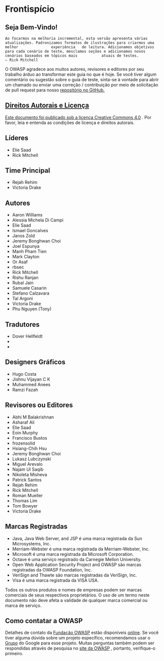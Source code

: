 <h1>Frontispício</h1>

<h2>Seja Bem-Vindo!</h2>

    Ao focarmos na melhoria incremental, esta versão apresenta várias atualizações. Padronizamos formatos de ilustrações para criarmos uma melhor               experiência   de leitura. Adicionamos objetivos para cada cenário de teste, mesclamos seções e adicionamos novos cenários baseados em tópicos mais           atuais de testes.
    — Rick Mitchell

O OWASP agradece aos muitos autores, revisores e editores por seu trabalho árduo ao transformar este guia no que é hoje. Se você tiver algum comentário ou sugestão sobre o guia de teste, sinta-se à vontade para abrir um chamado ou enviar uma correção / contribuição por meio de solicitação de pull request para nosso <a href="https://github.com/OWASP/wstg/">repositório no GitHub</a0>.

<h2>Direitos Autorais e Licença</h2>

Este documento foi publicado sob a <a href="https://creativecommons.org/licenses/by-sa/4.0/">licença Creative Commons 4.0</a> . Por favor, leia e entenda as condições de licença e direitos autorais.

<h2>Líderes</h2>
<ul>  
  <li>Elie Saad</li>
  <li>Rick Mitchell</li>
</ul>

<h2>Time Principal</h2>
<ul>  
  <li>Rejah Rehim</li>
  <li>Victoria Drake</li>  
</ul>  

<h2>Autores</h2>
<ul>  
<li>Aaron Williams</li>
<li>Alessia Michela Di Campi</li>
<li>Elie Saad</li>
<li>Ismael Goncalves</li>
<li>Janos Zold</li>
<li>Jeremy Bonghwan Choi</li>
<li>Joel Espunya</li>
<li>Manh Pham Tien</li>
<li>Mark Clayton</li>
<li>Or Asaf</li>
<li>rbsec</li>
<li>Rick Mitchell</li>
<li>Rishu Ranjan</li>
<li>Rubal Jain</li>
<li>Samuele Casarin</li>
<li>Stefano Calzavara</li>
<li>Tal Argoni</li>
<li>Victoria Drake</li>
<li>Phu Nguyen (Tony)</li>
</ul>

<h2>Tradutores</h2>
<ul> 
<li>Dover Hellfeldt</li>
<li></li>
<li></li>
</ul>

<h2>Designers Gráficos</h2>
<ul>
<li>Hugo Costa</li>
<li>Jishnu Vijayan C K</li>
<li>Muhammed Anees</li>
<li>Ramzi Fazah</li>
</ul>
<h2>Revisores ou Editores</h2>
<ul>
<li>Abhi M Balakrishnan</li>
<li>Asharaf Ali</li>
<li>Elie Saad</li>
<li>Eoin Murphy</li>
<li>Francisco Bustos</li>
<li>frozensolid</li>
<li>Hsiang-Chih Hsu</li>
<li>Jeremy Bonghwan Choi</li>
<li>Lukasz Lubczynski</li>
<li>Miguel Arevalo</li>
<li>Najam Ul Saqib</li>
<li>Nikoleta Misheva</li>
<li>Patrick Santos</li>
<li>Rejah Rehim</li>
<li>Rick Mitchell</li>
<li>Roman Mueller</li>
<li>Thomas Lim</li>
<li>Tom Bowyer</li>
<li>Victoria Drake</li>
</ul>

<h2>Marcas Registradas</h2>
<ul>
<li>Java, Java Web Server, and JSP é uma marca registrada da Sun Microsystems, Inc.</li>
<li>Merriam-Webster é uma marca registrada da Merriam-Webster, Inc.</li>
<li>Microsoft é uma marca registrada da Microsoft Corporation.</li>
<li>Octave é uma serviço registrado da Carnegie Mellon University.</li>
<li>Open Web Application Security Project and OWASP são marcas registradas da OWASP Foundation, Inc.</li>
<li>VeriSign and Thawte são marcas registradas da VeriSign, Inc.</li>
<li>Visa é uma marca registrada da VISA USA.</li>
</ul>

Todos os outros produtos e nomes de empresas podem ser marcas comerciais de seus respectivos proprietários. O uso de um termo neste documento não deve afeta a validade de qualquer marca comercial ou marca de serviço.

<h2>Como contatar a OWASP</h2>
Detalhes de contato da <a href="https://owasp.org/">Fundação OWASP</a> estão disponíveis <a href="https://owasp.org/contact/">online</a>. Se você tiver alguma dúvida sobre um projeto específico, recomendamos usar o <a href="https://groups.google.com/a/owasp.org/forum/">Grupo</a> do Google para esse projeto. Muitas perguntas também podem ser respondidas através de pesquisa no <a href="https://owasp.org/">site da OWASP</a> , portanto, verifique-o primeiro.
